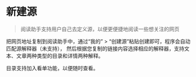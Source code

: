 # 新建源

> 阅读助手支持用户自己去定义源，以便更便捷地阅读一些想关注的网页

把网页地址复制到阅读助手中，通过“我的” > “创建源”粘贴创建即可，程序会自动匹配源解释器（未支持），
然后根据您复制的链接内容选择相应的解释器，支持文本、文章两种类型的目录和详情两种解释。

目录支持加入看单功能，以便随时查看。

